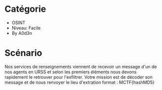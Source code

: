 # Catégorie
 - OSINT 
 - Niveau: Facile
 - By A0d3n

# Scénario
Nos services de renseignements viennent de recevoir un message d'un de nos agents en URSS et selon les premiers éléments nous devons rapidement le retrouver pour l'exfiltrer.
Votre mission est de décoder son message et de nous renvoyer le lieu d'extration 
format : MCTF{hashMD5}

